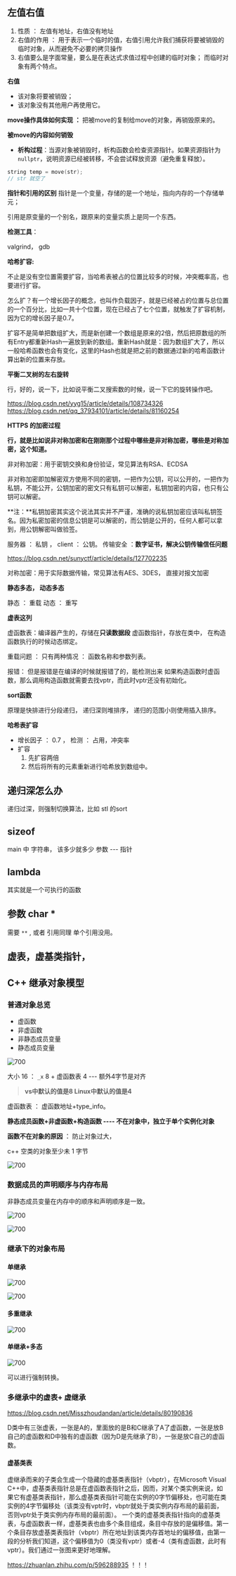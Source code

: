 
## 左值右值

1. 性质 ： 左值有地址，右值没有地址
2. 右值的作用 ： 用于表示一个临时的值，右值引用允许我们捕获将要被销毁的临时对象，从而避免不必要的拷贝操作
3. 右值要么是字面常量，要么是在表达式求值过程中创建的临时对象； 而临时对象有两个特点。

**右值**
- 该对象将要被销毁；
- 该对象没有其他用户再使用它。

**move操作具体如何实现 ：** 
把被move的复制给move的对象，再销毁原来的。

**被move的内容如何销毁**
- **析构过程**：当源对象被销毁时，析构函数会检查资源指针。如果资源指针为 `nullptr`，说明资源已经被转移，不会尝试释放资源（避免重复释放）。


```c++
string temp = move(str);
// str 就空了
```


**指针和引用的区别**
指针是一个变量，存储的是一个地址，指向内存的一个存储单元；

引用是原变量的一个别名，跟原来的变量实质上是同一个东西。

**检测工具**：

valgrind， gdb


**哈希扩容:**

不止是没有空位置需要扩容，当哈希表被占的位置比较多的时候，冲突概率高，也要进行扩容。

怎么扩？有一个增长因子的概念，也叫作负载因子，就是已经被占的位置与总位置的一个百分比，比如一共十个位置，现在已经占了七个位置，就触发了扩容机制，因为它的增长因子是0.7。

扩容不是简单把数组扩大，而是新创建一个数组是原来的2倍，然后把原数组的所有Entry都重新Hash一遍放到新的数组。重新Hash就是：因为数组扩大了，所以一般哈希函数也会有变化，这里的Hash也就是把之前的数据通过新的哈希函数计算出新的位置来存放。


**平衡二叉树的左右旋转**

行，好的，说一下，比如说平衡二叉搜索数的时候，说一下它的旋转操作吧。

https://blog.csdn.net/yyg15/article/details/108734326
https://blog.csdn.net/qq_37934101/article/details/81160254

**HTTPS 的加密过程** 

**行，就是比如说非对称加密和在刚刚那个过程中哪些是非对称加密，哪些是对称加密，这个知道。**

非对称加密：用于密钥交换和身份验证，常见算法有RSA、ECDSA

非对称加密即加解密双方使用不同的密钥，一把作为公钥，可以公开的，一把作为私钥，不能公开，公钥加密的密文只有私钥可以解密，私钥加密的内容，也只有公钥可以解密。

**注：**私钥加密其实这个说法其实并不严谨，准确的说私钥加密应该叫私钥签名。因为私密加密的信息公钥是可以解密的，而公钥是公开的，任何人都可以拿到，用公钥解密叫做验签。

服务器 ： 私钥 ， client ： 公钥。  传输安全 ：**数字证书，解决公钥传输信任问题**

https://blog.csdn.net/sunyctf/article/details/127702235

对称加密：用于实际数据传输，常见算法有AES、3DES， 直接对报文加密

**静态多态， 动态多态**

静态 ： 重载
动态 ： 重写


**虚表这列**

虚函数表：编译器产生的，存储在**只读数据段**
虚函数指针，存放在类中， 在构造函数执行的时候动态绑定。

重载问题 ： 只有两种情况 ： 函数名称和参数列表。


报错： 但是报错是在编译的时候就报错了的，能检测出来
如果构造函数时虚函数，那么调用构造函数就需要去找vptr，而此时vptr还没有初始化。

**sort函数**

原理是快排进行分段递归， 递归深则堆排序， 递归的范围小则使用插入排序。

**哈希表扩容**

- 增长因子 ： 0.7 ， 检测 ： 占用，冲突率
- 扩容
	1. 先扩容两倍
	2. 然后将所有的元素重新进行哈希放到数组中。

## 递归深怎么办

递归过深，则强制切换算法，比如 stl 的sort

## sizeof

main 中 字符串， 该多少就多少
参数 --- 指针

## lambda

其实就是一个可执行的函数

## 参数 char *

需要 `**` , 或者 引用同理 单个引用没用。

## 虚表，虚基类指针，



## C++ 继承对象模型

### 普通对象总览


- 虚函数
- 非虚函数
- 非静态成员变量
- 静态成员变量

![700](https://s2.loli.net/2025/03/21/FgBhKMUOfZQ5aTc.png)


大小 16 ： `_x`  8  + 虚函数表 4  --- 额外4字节是对齐

> **vs中默认的值是8   Linux中默认的值是4**

虚函数表 ： 虚函数地址+type_info。

**静态成员函数+非虚函数+构造函数 ---- 不在对象中，独立于单个实例化对象**

**函数不在对象的原因** ： 防止对象过大，

c++ 空类的对象至少未 1 字节


![700](https://s2.loli.net/2025/03/21/YOFKq5IAihTWmoM.png)


### 数据成员的声明顺序与内存布局

非静态成员变量在内存中的顺序和声明顺序是一致。

![700](https://s2.loli.net/2025/03/21/JiwbFnkTsjAE3Dx.png)


![700](https://s2.loli.net/2025/03/21/HLN57SVDJOqc2IC.png)

### 继承下的对象布局


#### 单继承

![700](https://s2.loli.net/2025/03/21/Qyx7LaZq5ztrCBb.png)


![700](https://s2.loli.net/2025/03/21/7xX52bzklqsaDOM.png)


#### 多重继承

![700](https://s2.loli.net/2025/03/21/dSiEcFj1WrHJyAN.png)


#### 单继承+多态

![700](https://s2.loli.net/2025/03/21/UKy51DBj6nGdpec.png)


可以进行强制转换。

### 多继承中的虚表+ 虚继承

https://blog.csdn.net/Misszhoudandan/article/details/80190836


D类中有三张虚表，一张是A的，里面放的是B和C继承了A了虚函数，一张是放B自己的虚函数和D中独有的虚函数（因为D是先继承了B），一张是放C自己的虚函数。


#### 虚基类表

虚继承而来的子类会生成一个隐藏的虚基类表指针（vbptr），在Microsoft Visual C++中，虚基类表指针总是在虚函数表指针之后，因而，对某个类实例来说，如果它有虚基类表指针，那么虚基类表指针可能在实例的0字节偏移处，也可能在类实例的4字节偏移处（该类没有vptr时，vbptr就处于类实例内存布局的最前面，否则vptr处于类实例内存布局的最前面）。 一个类的虚基类表指针指向的虚基类表，与虚函数表一样，虚基类表也由多个条目组成，条目中存放的是偏移值。第一个条目存放虚基类表指针（vbptr）所在地址到该类内存首地址的偏移值，由第一段的分析我们知道，这个偏移值为0（类没有vptr）或者-4（类有虚函数，此时有vptr）。我们通过一张图来更好地理解。 


https://zhuanlan.zhihu.com/p/596288935 ！！！